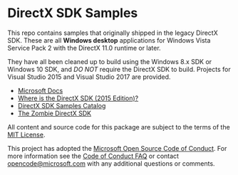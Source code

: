 # DirectX SDK Samples

This repo contains samples that originally shipped in the legacy DirectX SDK. These are all **Windows desktop** applications for Windows Vista Service Pack 2 with the DirectX 11.0 runtime or later.

They have all been cleaned up to build using the Windows 8.x SDK or Windows 10 SDK, and _DO NOT_ require the DirectX SDK to build. Projects for Visual Studio 2015 and Visual Studio 2017 are provided.

* [Microsoft Docs](https://docs.microsoft.com/en-us/windows/desktop/directx-sdk--august-2009-)* [Where is the DirectX SDK (2015 Edition)?](https://aka.ms/dxsdk)
* [DirectX SDK Samples Catalog](https://walbourn.github.io/directx-sdk-samples-catalog/)
* [The Zombie DirectX SDK](https://aka.ms/AA4gfea)

All content and source code for this package are subject to the terms of the [MIT License](http://opensource.org/licenses/MIT).

This project has adopted the [Microsoft Open Source Code of Conduct](https://opensource.microsoft.com/codeofconduct/). For more information see the [Code of Conduct FAQ](https://opensource.microsoft.com/codeofconduct/faq/) or contact [opencode@microsoft.com](mailto:opencode@microsoft.com) with any additional questions or comments.